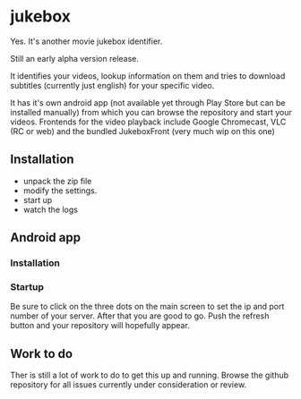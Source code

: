 # jukebox
Yes. It's another movie jukebox identifier.

Still an early alpha version release.

It identifies your videos, lookup information on them and tries to 
download subtitles (currently just english) for your specific video.

It has it's own android app (not available yet through Play Store but 
can be installed manually) from which you can browse the repository and 
start your videos.
Frontends for the video playback include Google Chromecast, VLC (RC or 
web) and the bundled JukeboxFront (very much wip on this one)

## Installation
- unpack the zip file
- modify the settings.
- start up
- watch the logs

## Android app
### Installation
### Startup
Be sure to click on the three dots on the main screen to set the ip and 
port number of your server. After that you are good to go. Push the 
refresh button and your repository will hopefully appear.

## Work to do
Ther is still a lot of work to do to get this up and running.
Browse the github repository for all issues currently under consideration or review.

